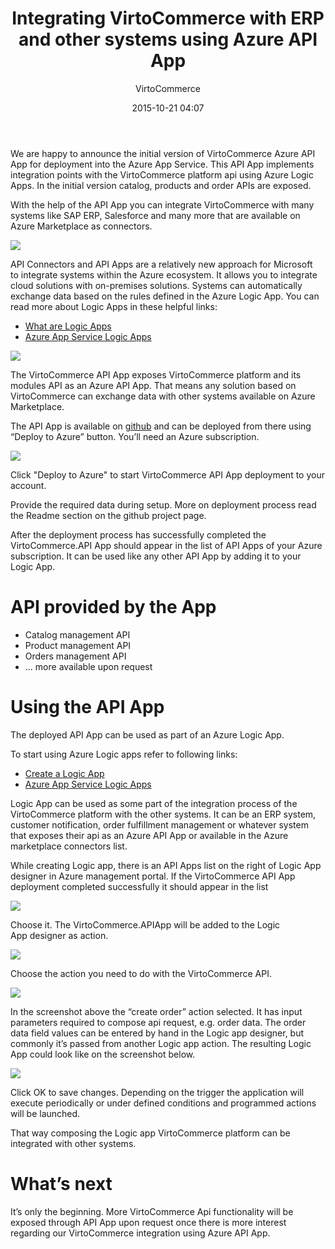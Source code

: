 ﻿---
author: VirtoCommerce
category: technical
date: 2015-10-21 04:07
excerpt: We are happy to announce the initial version of VirtoCommerce Azure API App for deployment into the Azure App Service.
permalink: blog/integrating-virtocommerce-with-erp-and-other-systems-using-azure-api-app
tags: [announcements]
title: "Integrating VirtoCommerce with ERP and other systems using Azure API App"
---
We are happy to announce the initial version of VirtoCommerce Azure API App for deployment into the Azure App Service. This API App implements integration points with the VirtoCommerce platform api using Azure Logic Apps. In the initial version catalog, products and order APIs are exposed.

With the help of the API App you can integrate VirtoCommerce with many systems like SAP ERP, Salesforce and many more that are available on Azure Marketplace as connectors.

![](assets/images/blog/connectors.png)

API Connectors and API Apps are a relatively new approach for Microsoft to integrate systems within the Azure ecosystem. It allows you to integrate cloud solutions with on-premises solutions. Systems can automatically exchange data based on the rules defined in the Azure Logic App. You can read more about Logic Apps in these helpful links:

* <a href="https://azure.microsoft.com/en-us/documentation/articles/app-service-logic-what-are-logic-apps/" target="_blank" rel="nofollow">What are Logic Apps</a>
* <a href="https://azure.microsoft.com/en-us/documentation/videos/azure-app-service-logic-apps-with-josh-twist/" target="_blank" rel="nofollow">Azure App Service Logic Apps</a>

![](assets/images/blog/untitled_l.png)

The VirtoCommerce API App exposes VirtoCommerce platform and its modules API as an Azure API App. That means any solution based on VirtoCommerce can exchange data with other systems available on Azure Marketplace.

The API App is available on <a href="https://github.com/VirtoCommerce/vc-azure-api-app" target="_blank" rel="nofollow">github</a> and can be deployed from there using “Deploy to Azure” button. You’ll need an Azure subscription.

![](assets/images/blog/untitled_m.png)

Click "Deploy to Azure" to start VirtoCommerce API App deployment to your account.

Provide the required data during setup. More on deployment process read the Readme section on the github project page.

After the deployment process has successfully completed the VirtoCommerce.API App should appear in the list of API Apps of your Azure subscription. It can be used like any other API App by adding it to your Logic App.

# API provided by the App

* Catalog management API
* Product management API
* Orders management API
* ... more available upon request

# Using the API App

The deployed API App can be used as part of an Azure Logic App.

To start using Azure Logic apps refer to following links:

* <a href="https://azure.microsoft.com/en-us/documentation/articles/app-service-logic-create-a-logic-app/" target="_blank" rel="nofollow">Create a Logic App</a>
* <a href="https://azure.microsoft.com/en-us/documentation/videos/azure-app-service-logic-apps-with-josh-twist/" target="_blank" rel="nofollow">Azure App Service Logic Apps</a>

Logic App can be used as some part of the integration process of the VirtoCommerce platform with the other systems. It can be an ERP system, customer notification, order fulfillment management or whatever system that exposes their api as an Azure API App or available in the Azure marketplace connectors list.

While creating Logic app, there is an API Apps list on the right of Logic App designer in Azure management portal. If the VirtoCommerce API App deployment completed successfully it should appear in the list

![](assets/images/blog/untitled_1.png)

Choose it. The VirtoCommerce.APIApp will be added to the Logic App designer as action.

![](assets/images/blog/untitled_2.png)

Choose the action you need to do with the VirtoCommerce API.

![](assets/images/blog/untitled_3.png)

In the screenshot above the “create order” action selected. It has input parameters required to compose api request, e.g. order data. The order data field values can be entered by hand in the Logic app designer, but commonly it’s passed from another Logic app action. The resulting Logic App could look like on the screenshot below.

![](assets/images/blog/untitled_4.png)

Click OK to save changes. Depending on the trigger the application will execute periodically or under defined conditions and programmed actions will be launched.

That way composing the Logic app VirtoCommerce platform can be integrated with other systems.

# What’s next

It’s only the beginning. More VirtoCommerce Api functionality will be exposed through API App upon request once there is more interest regarding our VirtoCommerce integration using Azure API App.